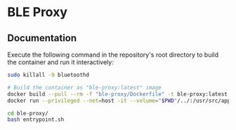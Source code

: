 # BLE Proxy

## Documentation

Execute the following command in the repository's root directory to build the container and run it interactively:

```bash
sudo killall -9 bluetoothd

# Build the container as "ble-proxy:latest" image
docker build --pull --rm -f "ble-proxy/Dockerfile" -t ble-proxy:latest "ble-proxy"
docker run --privileged --net=host -it --volume="$PWD"/../:/usr/src/app --entrypoint /bin/bash ble-proxy:latest

cd ble-proxy/
bash entrypoint.sh
```
